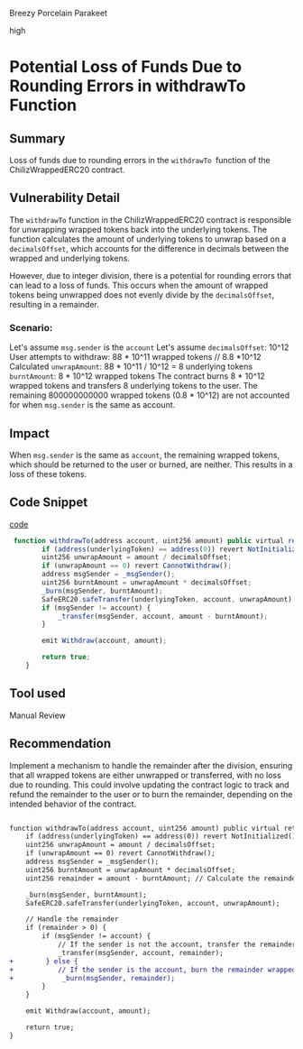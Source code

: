 Breezy Porcelain Parakeet

high

# Potential Loss of Funds Due to Rounding Errors in withdrawTo Function

## Summary
Loss of funds due to rounding errors in the `withdrawTo `function of the ChilizWrappedERC20 contract.

## Vulnerability Detail
The `withdrawTo` function in the ChilizWrappedERC20 contract is responsible for unwrapping wrapped tokens back into the underlying tokens. The function calculates the amount of underlying tokens to unwrap based on a `decimalsOffset`, which accounts for the difference in decimals between the wrapped and underlying tokens.

However, due to integer division, there is a potential for rounding errors that can lead to a loss of funds. This occurs when the amount of wrapped tokens being unwrapped does not evenly divide by the `decimalsOffset`, resulting in a remainder.

### Scenario:
Let's assume `msg.sender` is the `account`
Let's assume `decimalsOffset`: 10^12
User attempts to withdraw: 88 * 10^11 wrapped tokens  // 8.8 *10^12
Calculated `unwrapAmount`: 88 * 10^11 / 10^12 = 8 underlying tokens
`burntAmount`: 8 * 10^12 wrapped tokens
The contract burns 8 * 10^12 wrapped tokens and transfers 8 underlying tokens to the user.
The remaining 800000000000 wrapped tokens (0.8 * 10^12) are not accounted for when `msg.sender` is the same as account.

## Impact
When `msg.sender` is the same as `account`, the remaining wrapped tokens, which should be returned to the user or burned, are neither. This results in a loss of these tokens.

## Code Snippet
[code](https://github.com/sherlock-audit/2024-02-jala-swap/blob/main/jalaswap-dex-contract/contracts/utils/ChilizWrappedERC20.sol#L45-#L60)
```javascript
 function withdrawTo(address account, uint256 amount) public virtual returns (bool) {
        if (address(underlyingToken) == address(0)) revert NotInitialized();
        uint256 unwrapAmount = amount / decimalsOffset;
        if (unwrapAmount == 0) revert CannotWithdraw();
        address msgSender = _msgSender();
        uint256 burntAmount = unwrapAmount * decimalsOffset;
        _burn(msgSender, burntAmount);
        SafeERC20.safeTransfer(underlyingToken, account, unwrapAmount);
        if (msgSender != account) {
            _transfer(msgSender, account, amount - burntAmount);
        }

        emit Withdraw(account, amount);

        return true;
    }
```
## Tool used

Manual Review

## Recommendation
Implement a mechanism to handle the remainder after the division, ensuring that all wrapped tokens are either unwrapped or transferred, with no loss due to rounding. This could involve updating the contract logic to track and refund the remainder to the user or to burn the remainder, depending on the intended behavior of the contract.


```diff

function withdrawTo(address account, uint256 amount) public virtual returns (bool) {
    if (address(underlyingToken) == address(0)) revert NotInitialized();
    uint256 unwrapAmount = amount / decimalsOffset;
    if (unwrapAmount == 0) revert CannotWithdraw();
    address msgSender = _msgSender();
    uint256 burntAmount = unwrapAmount * decimalsOffset;
    uint256 remainder = amount - burntAmount; // Calculate the remainder

    _burn(msgSender, burntAmount);
    SafeERC20.safeTransfer(underlyingToken, account, unwrapAmount);

    // Handle the remainder
    if (remainder > 0) {
        if (msgSender != account) {
            // If the sender is not the account, transfer the remainder wrapped tokens to the account
            _transfer(msgSender, account, remainder);
+        } else {
+           // If the sender is the account, burn the remainder wrapped tokens
+            _burn(msgSender, remainder);
        }
    }

    emit Withdraw(account, amount);

    return true;
}
```
